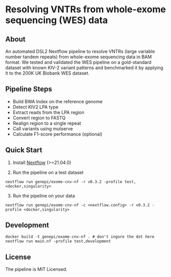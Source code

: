 # Resolving VNTRs from whole-exome sequencing (WES) data

## About
An automated DSL2 Nextflow pipeline to resolve VNTRs (large variable number tandem repeats) from whole-exome sequencing data in BAM format. We tested and validated the WES pipeline on a gold-standard dataset with known KIV-2 variant patterns and benchmarked it by applying it to the 200K UK Biobank WES dataset. 

## Pipeline Steps
* Build BWA Index on the reference genome
* Detect KIV2 LPA type 
* Extract reads from the LPA region
* Convert region to FASTQ
* Realign region to a single repeat
* Call variants using mutserve
* Calculate F1-score performance (optional) 


## Quick Start

1) Install [Nextflow](https://www.nextflow.io/docs/latest/getstarted.html#installation) (>=21.04.0)

2) Run the pipeline on a test dataset

```
nextflow run genepi/exome-cnv-nf -r v0.3.2 -profile test,<docker,singularity>
```

3) Run the pipeline on your data

```
nextflow run genepi/exome-cnv-nf -c <nextflow.config> -r v0.3.2 -profile <docker,singularity>
```

## Development

```
docker build -t genepi/exome-cnv-nf . # don't ingore the dot here
nextflow run main.nf -profile test,development
```

## License
The pipeline is MIT Licensed.
